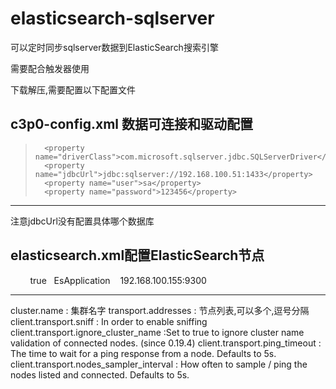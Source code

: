 # elasticsearch-sqlserver
可以定时同步sqlserver数据到ElasticSearch搜索引擎

需要配合触发器使用

下载解压,需要配置以下配置文件
## c3p0-config.xml 数据可连接和驱动配置

>		<property name="driverClass">com.microsoft.sqlserver.jdbc.SQLServerDriver</property>
>		<property name="jdbcUrl">jdbc:sqlserver://192.168.100.51:1433</property>
>		<property name="user">sa</property>
>		<property name="password">123456</property>
>
------
注意jdbcUrl没有配置具体哪个数据库

## elasticsearch.xml配置ElasticSearch节点


   
    <entry key="client.transport.sniff">true</entry>
  
  <entry key="cluster.name">EsApplication</entry>
   <entry key="transport.addresses">192.168.100.155:9300</entry>

------
cluster.name : 集群名字
transport.addresses : 节点列表,可以多个,逗号分隔
client.transport.sniff : In order to enable sniffing
client.transport.ignore_cluster_name :Set to true to ignore cluster name validation of connected nodes. (since 0.19.4)
client.transport.ping_timeout : The time to wait for a ping response from a node. Defaults to 5s.
client.transport.nodes_sampler_interval : How often to sample / ping the nodes listed and connected. Defaults to 5s.

